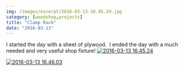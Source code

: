 ```yaml
---
img: /images/excerpt/2016-03-13-16.45.24.jpg
category: [woodshop,projects]
title: "Clamp Rack"
date: "2016-03-13"
---
```


I started the day with a sheet of plywood.  I ended the day with a much needed and very useful shop fixture! [![2016-03-13 16.45.24](/images/2016-03-13-16.45.24.jpg)](http://blog.duanemcguire.com/wp-content/uploads/2016/03/2016-03-13-16.45.24.jpg)

[![2016-03-13 16.46.03](/images/2016-03-13-16.46.031.jpg)](http://blog.duanemcguire.com/wp-content/uploads/2016/03/2016-03-13-16.46.031.jpg) 
